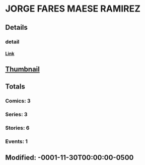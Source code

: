 # JORGE FARES MAESE RAMIREZ 
## Details
### detail
#### [Link](http://marvel.com/comics/creators/10859/jorge_fares_maese_ramirez?utm_campaign=apiRef&utm_source=225578a89fc76f3d20fbffda5d17a88d)
## [Thumbnail](http://i.annihil.us/u/prod/marvel/i/mg/b/40/image_not_available.jpg)
## Totals
### Comics: 3
### Series: 3
### Stories: 6
### Events: 1
## Modified: -0001-11-30T00:00:00-0500